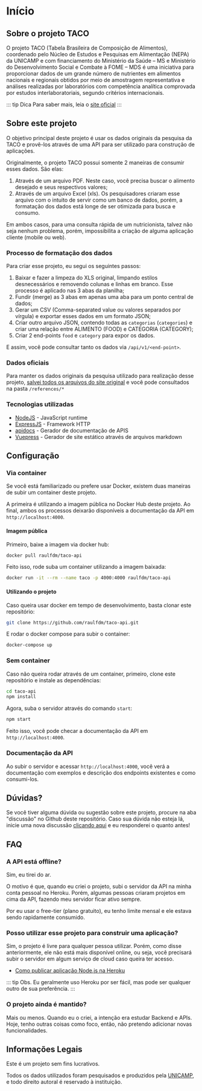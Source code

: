 # Início

## Sobre o projeto TACO

O projeto TACO (Tabela Brasileira de Composição de Alimentos), coordenado pelo Núcleo de Estudos e Pesquisas em Alimentação (NEPA) da UNICAMP e com financiamento do Ministério da Saúde – MS e Ministério do Desenvolvimento Social e Combate à FOME – MDS é uma iniciativa para proporcionar dados de um grande número de nutrientes em alimentos nacionais e regionais obtidos por meio de amostragem representativa e análises realizadas por laboratórios com competência analítica comprovada por estudos interlaboratoriais, segundo critérios internacionais.

::: tip Dica
Para saber mais, leia o [site oficial](http://www.nepa.unicamp.br/taco/home.php?ativo=home)
:::

## Sobre este projeto

O objetivo principal deste projeto é usar os dados originais da pesquisa da TACO e provê-los através de uma API para ser utilizado para construção de aplicações.

Originalmente, o projeto TACO possui somente 2 maneiras de consumir esses dados. São elas:

1. Através de um arquivo PDF. Neste caso, você precisa buscar o alimento desejado e seus respectivos valores;
2. Através de um arquivo Excel (xls). Os pesquisadores criaram esse arquivo com o intuito de servir como um banco de dados, porém, a formatação dos dados está longe de ser otimizada para busca e consumo.

Em ambos casos, para uma consulta rápida de um nutricionista, talvez não seja nenhum problema, porém, impossibilita a criação de alguma aplicação cliente (mobile ou web).

### Processo de formatação dos dados

Para criar esse projeto, eu segui os seguintes passos:

1. Baixar e fazer a limpeza do XLS original, limpando estilos desnecessários e removendo colunas e linhas em branco. Esse processo é aplicado nas 3 abas da planilha;
2. Fundir (merge) as 3 abas em apenas uma aba para um ponto central de dados;
3. Gerar um CSV (Comma-separated value ou valores separados por vírgula) e exportar esses dados em um formato JSON;
4. Criar outro arquivo JSON, contendo todas as `categorias` (`categories`) e criar uma relação entre ALIMENTO (FOOD) e CATEGORIA (CATEGORY);
5. Criar 2 end-points `food` e `category` para expor os dados.

E assim, você pode consultar tanto os dados via `/api/v1/<end-point>`.

### Dados oficiais

Para manter os dados originais da pesquisa utilizado para realização desse projeto, [salvei todos os arquivos do site original](https://www.nepa.unicamp.br/taco/tabela.php?ativo=tabela) e você pode consultados na pasta `/references/*`

### Tecnologias utilizadas

- [NodeJS](https://nodejs.org/en/) - JavaScript runtime
- [ExpressJS](https://expressjs.com) - Framework HTTP
- [apidocs](http://apidocjs.com) - Gerador de documentação de APIS
- [Vuepress](https://v2.vuepress.vuejs.org/) - Gerador de site estático através de arquivos markdown

## Configuração

### Via container

Se você está familiarizado ou prefere usar Docker, existem duas maneiras de subir um container deste projeto.

A primeira é utilizando a imagem pública no Docker Hub deste projeto. Ao final, ambos os processos deixarão disponíveis a documentação da API em `http://localhost:4000`.

#### Imagem pública

Primeiro, baixe a imagem via docker hub:

```bash
docker pull raulfdm/taco-api
```

Feito isso, rode suba um container utilizando a imagem baixada:

```bash
docker run -it --rm --name taco -p 4000:4000 raulfdm/taco-api
```

#### Utilizando o projeto

Caso queira usar docker em tempo de desenvolvimento, basta clonar este repositório:

```bash
git clone https://github.com/raulfdm/taco-api.git
```

E rodar o docker compose para subir o container:

```bash
docker-compose up
```

### Sem container

Caso não queira rodar através de um container, primeiro, clone este repositório e instale as dependências:

```bash
cd taco-api
npm install
```

Agora, suba o servidor através do comando `start`:

```bash
npm start
```

Feito isso, você pode checar a documentação da API em `http://localhost:4000`.

### Documentação da API

Ao subir o servidor e acessar `http://localhost:4000`, você verá a documentação com exemplos e descrição dos endpoints existentes e como consumi-los.

## Dúvidas?

Se você tiver alguma dúvida ou sugestão sobre este projeto, procure na aba "discussão" no Github deste repositório. Caso sua dúvida não esteja lá, inicie uma nova discussão [clicando aqui](https://github.com/raulfdm/taco-api/discussions/new) e eu responderei o quanto antes!

## FAQ

### A API está offline?

Sim, eu tirei do ar.

O motivo é que, quando eu criei o projeto, subi o servidor da API na minha conta pessoal no Heroku. Porém, algumas pessoas criaram projetos em cima da API, fazendo meu servidor ficar ativo sempre.

Por eu usar o free-tier (plano gratuito), eu tenho limite mensal e ele estava sendo rapidamente consumido.

### Posso utilizar esse projeto para construir uma aplicação?

Sim, o projeto é livre para qualquer pessoa utilizar. Porém, como disse anteriormente, ele não está mais disponível online, ou seja, você precisará subir o servidor em algum serviço de cloud caso queira ter acesso.

- [Como publicar aplicação Node.js na Heroku](https://www.luiztools.com.br/post/como-publicar-aplicacao-node-js-na-heroku/)

::: tip Obs.
Eu geralmente uso Heroku por ser fácil, mas pode ser qualquer outro de sua preferência.
:::

### O projeto ainda é mantido?

Mais ou menos. Quando eu o criei, a intenção era estudar Backend e APIs. Hoje, tenho outras coisas como foco, então, não pretendo adicionar novas funcionalidades.

## Informações Legais

Este é um projeto sem fins lucrativos.

Todos os dados utilizados foram pesquisados e produzidos pela [UNICAMP](http://Unicamp.br), e todo direito autoral é reservado à instituição.

